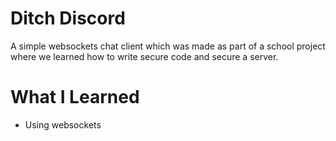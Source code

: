 # Ditch Discord

A simple websockets chat client which was made as part of a school project where we learned how to write secure code and secure a server.

# What I Learned

* Using websockets
